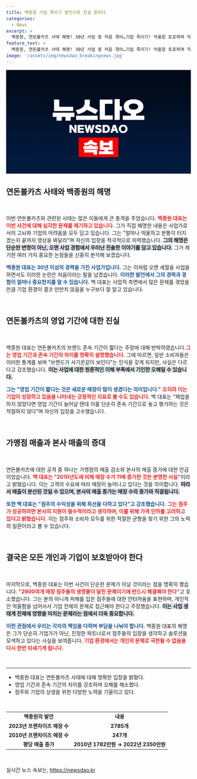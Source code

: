 ```yaml
---
title: 백종원 기업 죽이기 발언으로 진실 밝히다
categories:
  - News
excerpt: >
  백종원, 연돈볼카츠 사태 해명! 30년 사업 중 처음 겪어…기업 죽이기! 억울함 토로하며 직접 반박한 그의 영상, 어떤 진실이 숨어 있을까? 클릭 유도!
feature_text: >
  백종원, 연돈볼카츠 사태 해명! 30년 사업 중 처음 겪어…기업 죽이기! 억울함 토로하며 직접 반박한 그의 영상, 어떤 진실이 숨어 있을까? 클릭 유도!
image: '/assets/img/newsdao_breakingnews.jpg'
---
```


<p><img src="/assets/img/newsdao_breakingnews.jpg" alt="pcversion 속보" /></p>

<h2 data-ke-size="size26">연돈볼카츠 사태와 백종원의 해명</h2>

<p data-ke-size="size16">&nbsp;</p>

<p>이번 연돈볼카츠와 관련된 사태는 많은 이들에게 큰 충격을 주었습니다. <b><span style="color: #ee2323;">백종원 대표는 이번 사건에 대해 심각한 문제를 제기하고 있습니다.</span></b> 그가 직접 해명한 내용은 사업가로서의 고뇌와 기업의 어려움을 모두 담고 있습니다. 그는 "얼마나 억울하고 분통이 터지겠는지 끝까지 영상을 봐달라"며 자신의 입장을 적극적으로 피력했습니다. <b><span style="background-color: #21538527;">그의 해명은 단순한 변명이 아닌, 오랜 사업 경험에서 우러난 진솔한 이야기를 담고 있습니다.</span></b> 그가 제기한 여러 가지 중요한 논점들을 신중히 분석해 보겠습니다.</p>

<p><b><span style="color: #1a5490;">백종원 대표는 30년 이상의 경력을 가진 사업가입니다.</span></b> 그는 이처럼 오랜 세월을 사업을 하면서도 이러한 논란은 처음이라는 말을 남겼습니다. <b><span style="color: #1a5490;">이러한 발언에서 그의 경력과 경험이 얼마나 중요한지를 알 수 있습니다.</span></b> 백 대표는 사업적 측면에서 많은 문제를 겪었을 만큼 기업 환경이 결코 만만치 않음을 누구보다 잘 알고 있습니다.</p>

<p data-ke-size="size16">&nbsp;</p>

<h2 data-ke-size="size26">연돈볼카츠의 영업 기간에 대한 진실</h2>

<p data-ke-size="size16">&nbsp;</p>

<p>백종원 대표는 연돈볼카츠의 브랜드 존속 기간이 짧다는 주장에 대해 반박하였습니다.<b><span style="color: #ee2323;">그는 영업 기간과 존속 기간의 차이를 명확히 설명했습니다.</span></b> 그에 따르면, 일반 소비자들은 이러한 통계를 보며 "브랜드가 사기꾼같이 보인다"는 인식을 갖게 되지만, 사실은 다르다고 강조했습니다. <b><span style="background-color: #21538527;">이는 사업에 대한 원론적인 이해 부족에서 기인한 오해일 수 있습니다.</span></b></p>

<p><b><span style="color: #1a5490;">그는 "영업 기간이 짧다는 것은 새로운 매장이 많이 생겼다는 의미입니다."</span></b> <b><span style="color: #ee2323;">오히려 이는 기업이 성장하고 있음을 나타내는 긍정적인 지표로 볼 수도 있습니다.</span></b> 백 대표는 "페업을 하지 않았다면 영업 기간이 늘어날 텐데 이를 단순히 존속 기간으로 놓고 평가하는 것은 적절하지 않다"며 자신의 입장을 고수했습니다.</p>

<p data-ke-size="size16">&nbsp;</p>

<h2 data-ke-size="size26">가맹점 매출과 본사 매출의 증대</h2>

<p data-ke-size="size16">&nbsp;</p>

<p>연돈볼카츠에 대한 공격 중 하나는 가맹점의 매출 감소와 본사의 매출 증가에 대한 언급이었습니다. <b><span style="color: #ee2323;">백 대표는 "2010년도에 비해 매장 수가 11배 증가한 것은 분명한 사실"</span></b>이라고 밝혔습니다. 이는 고객의 수요에 따라 매장이 늘어나고 있다는 것을 의미합니다. <b><span style="background-color: #21538527;">따라서 매출이 분산된 것일 수 있으며, 본사의 매출 증가는 매장 수의 증가와 직결됩니다.</span></b></p>

<p><b><span style="color: #1a5490;">또한 백 대표는 "점주의 수익성을 위해 최선을 다하고 있다"고 강조했습니다.</span></b> <b><span style="color: #ee2323;">그는 점주가 성공하려면 본사의 지원이 필수적이라고 생각하며, 이를 위해 가격 인하를 고려하고 있다고 밝혔습니다.</span></b> 이는 점주와 소비자 모두를 위한 적절한 균형을 찾기 위한 그의 노력의 일환이라고 볼 수 있습니다.</p>

<p data-ke-size="size16">&nbsp;</p>

<h2 data-ke-size="size26">결국은 모든 개인과 기업이 보호받아야 한다</h2>

<p data-ke-size="size16">&nbsp;</p>

<p>마지막으로, 백종원 대표는 이번 사건이 단순한 문제가 아닐 것이라는 점을 명확히 했습니다. <b><span style="color: #ee2323;">"2900여개 매장 점주들의 생명줄이 달린 문제이기에 반드시 해결해야 한다"</span></b>고 호소했습니다. 그는 본의 아니게 피해를 입은 점주들에 대한 안타까움을 표현하며, 개인적인 억울함을 넘어서서 기업 전체의 문제로 접근해야 한다고 주장했습니다. <b><span style="background-color: #21538527;">이는 사업 생태계 전체에 영향을 미치는 문제라는 점에서 더욱 중요합니다.</span></b></p>

<p><b><span style="color: #1a5490;">이런 관점에서 우리는 각자의 책임을 다하며 부담을 나눠야 합니다.</span></b> 백종원 대표의 해명은 그가 단순히 기업가가 아닌, 진정한 파트너로서 점주들의 입장을 생각하고 솔루션을 모색하고 있다는 사실을 보여줍니다. <b><span style="color: #ee2323;">기업 환경에서는 개인의 문제로 국한될 수 없음을 다시 한번 되새기게 됩니다.</span></b></p>

<p data-ke-size="size16">&nbsp;</p>

<hr />

<ul>
    <li>백종원 대표는 연돈볼카츠 사태에 대해 명확한 입장을 밝혔다.</li>
    <li>영업 기간과 존속 기간의 차이를 강조하며 오해를 해소했다.</li>
    <li>점주와 기업의 상생을 위한 다양한 노력을 기울이고 있다.</li>
</ul>

<p data-ke-size="size16">&nbsp;</p>

<table>
    <tr>
        <td style="text-align: center; height: 17px;"><b>백종원의 발언</b></td>
        <td style="text-align: center; height: 17px;"><b>내용</b></td>
    </tr>
    <tr>
        <td style="text-align: center; height: 17px;"><b>2023년 프랜차이즈 매장 수</b></td>
        <td style="text-align: center; height: 17px;"><b>2785개</b></td>
    </tr>
    <tr>
        <td style="text-align: center; height: 17px;"><b>2010년 프랜차이즈 매장 수</b></td>
        <td style="text-align: center; height: 17px;"><b>247개</b></td>
    </tr>
    <tr>
        <td style="text-align: center; height: 17px;"><b>평당 매출 증가</b></td>
        <td style="text-align: center; height: 17px;"><b>2010년 1782만원 → 2022년 2350만원</b></td>
    </tr>
</table>

<p data-ke-size="size16">&nbsp;</p>
실시간 뉴스 속보는, <a href="https://newsdao.kr" rel="dofollow">https://newsdao.kr</a>


